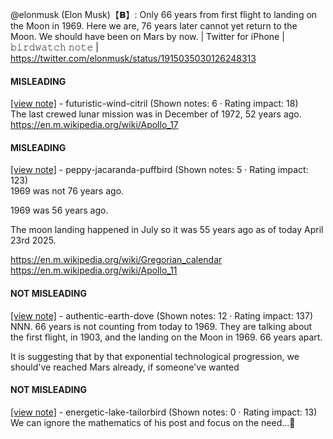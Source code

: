 @elonmusk (Elon Musk)【𝗕】: Only 66 years from first flight to landing on the Moon in 1969. Here we are, 76 years later cannot yet return to the Moon. We should have been on Mars by now. | Twitter for iPhone | 𝚋𝚒𝚛𝚍𝚠𝚊𝚝𝚌𝚑 𝚗𝚘𝚝𝚎 | https://twitter.com/elonmusk/status/1915035030126248313

#### MISLEADING

[[view note]](https://x.com/i/birdwatch/n/1915049067962327540) - futuristic-wind-citril (Shown notes: 6 · Rating impact: 18)\
The last crewed lunar mission was in December of 1972, 52 years ago. https://en.m.wikipedia.org/wiki/Apollo_17

#### MISLEADING

[[view note]](https://x.com/i/birdwatch/n/1915046297985270225) - peppy-jacaranda-puffbird (Shown notes: 5 · Rating impact: 123)\
1969 was not 76 years ago.

1969 was 56 years ago.

The moon landing happened in July so it was 55 years ago as of today April 23rd 2025.

https://en.m.wikipedia.org/wiki/Gregorian_calendar
https://en.m.wikipedia.org/wiki/Apollo_11

#### NOT MISLEADING

[[view note]](https://x.com/i/birdwatch/n/1915054578334134392) - authentic-earth-dove (Shown notes: 12 · Rating impact: 137)\
NNN. 66 years is not counting from today to 1969. They are talking about the first flight, in 1903, and the landing on the Moon in 1969. 66 years apart.

It is suggesting that by that exponential technological progression, we should've reached Mars already, if someone've wanted

#### NOT MISLEADING

[[view note]](https://x.com/i/birdwatch/n/1915049105576857628) - energetic-lake-tailorbird (Shown notes: 0 · Rating impact: 13)\
We can ignore the mathematics of his post and focus on the need...🙂
